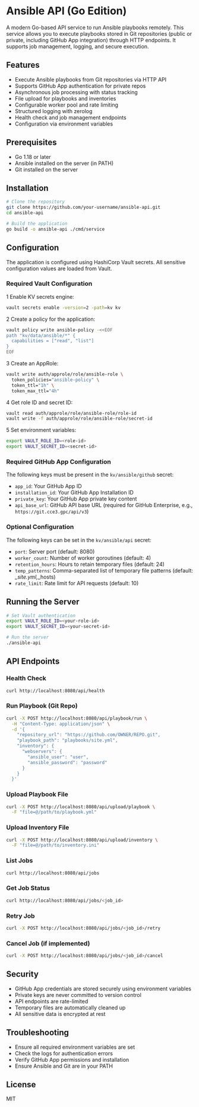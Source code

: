 # Ansible API (Go Edition)

A modern Go-based API service to run Ansible playbooks remotely. This service allows you to execute playbooks stored in Git repositories (public or private, including GitHub App integration) through HTTP endpoints. It supports job management, logging, and secure execution.

## Features

- Execute Ansible playbooks from Git repositories via HTTP API
- Supports GitHub App authentication for private repos
- Asynchronous job processing with status tracking
- File upload for playbooks and inventories
- Configurable worker pool and rate limiting
- Structured logging with zerolog
- Health check and job management endpoints
- Configuration via environment variables

## Prerequisites

- Go 1.18 or later
- Ansible installed on the server (in PATH)
- Git installed on the server

## Installation

```bash
# Clone the repository
git clone https://github.com/your-username/ansible-api.git
cd ansible-api

# Build the application
go build -o ansible-api ./cmd/service
```

## Configuration

The application is configured using HashiCorp Vault secrets. All sensitive configuration values are loaded from Vault.

### Required Vault Configuration

1 Enable KV secrets engine:

```bash
vault secrets enable -version=2 -path=kv kv
```

2 Create a policy for the application:

```bash
vault policy write ansible-policy -<<EOF
path "kv/data/ansible/*" {
  capabilities = ["read", "list"]
}
EOF
```

3 Create an AppRole:

```bash
vault write auth/approle/role/ansible-role \
  token_policies="ansible-policy" \
  token_ttl="1h" \
  token_max_ttl="4h"
```

4 Get role ID and secret ID:

```bash
vault read auth/approle/role/ansible-role/role-id
vault write -f auth/approle/role/ansible-role/secret-id
```

5 Set environment variables:

```bash
export VAULT_ROLE_ID=<role-id>
export VAULT_SECRET_ID=<secret-id>
```

### Required GitHub App Configuration

The following keys must be present in the `kv/ansible/github` secret:

- `app_id`: Your GitHub App ID
- `installation_id`: Your GitHub App Installation ID
- `private_key`: Your GitHub App private key content
- `api_base_url`: GitHub API base URL (required for GitHub Enterprise, e.g., `https://git.cce3.gpc/api/v3`)

### Optional Configuration

The following keys can be set in the `kv/ansible/api` secret:

- `port`: Server port (default: 8080)
- `worker_count`: Number of worker goroutines (default: 4)
- `retention_hours`: Hours to retain temporary files (default: 24)
- `temp_patterns`: Comma-separated list of temporary file patterns (default: *_site.yml,*_hosts)
- `rate_limit`: Rate limit for API requests (default: 10)

## Running the Server

```bash
# Set Vault authentication
export VAULT_ROLE_ID=<your-role-id>
export VAULT_SECRET_ID=<your-secret-id>

# Run the server
./ansible-api
```

## API Endpoints

### Health Check

```bash
curl http://localhost:8080/api/health
```

### Run Playbook (Git Repo)

```bash
curl -X POST http://localhost:8080/api/playbook/run \
  -H "Content-Type: application/json" \
  -d '{
    "repository_url": "https://github.com/OWNER/REPO.git",
    "playbook_path": "playbooks/site.yml",
    "inventory": {
      "webservers": {
        "ansible_user": "user",
        "ansible_password": "password"
      }
    }
  }'
```

### Upload Playbook File

```bash
curl -X POST http://localhost:8080/api/upload/playbook \
  -F "file=@/path/to/playbook.yml"
```

### Upload Inventory File

```bash
curl -X POST http://localhost:8080/api/upload/inventory \
  -F "file=@/path/to/inventory.ini"
```

### List Jobs

```bash
curl http://localhost:8080/api/jobs
```

### Get Job Status

```bash
curl http://localhost:8080/api/jobs/<job_id>
```

### Retry Job

```bash
curl -X POST http://localhost:8080/api/jobs/<job_id>/retry
```

### Cancel Job (if implemented)

```bash
curl -X POST http://localhost:8080/api/jobs/<job_id>/cancel
```

## Security

- GitHub App credentials are stored securely using environment variables
- Private keys are never committed to version control
- API endpoints are rate-limited
- Temporary files are automatically cleaned up
- All sensitive data is encrypted at rest

## Troubleshooting

- Ensure all required environment variables are set
- Check the logs for authentication errors
- Verify GitHub App permissions and installation
- Ensure Ansible and Git are in your PATH

## License

MIT
